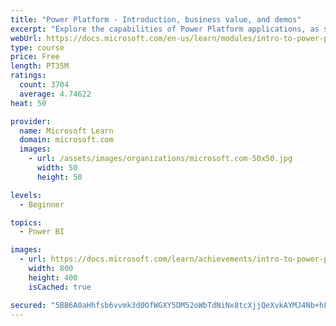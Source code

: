 ```yaml
---
title: "Power Platform - Introduction, business value, and demos"
excerpt: "Explore the capabilities of Power Platform applications, as seen in demonstrations and customer case studies."
webUrl: https://docs.microsoft.com/en-us/learn/modules/intro-to-power-platform-mba/
type: course
price: Free
length: PT35M
ratings:
  count: 3704
  average: 4.74622
heat: 50

provider:
  name: Microsoft Learn
  domain: microsoft.com
  images:
    - url: /assets/images/organizations/microsoft.com-50x50.jpg
      width: 50
      height: 50

levels:
  - Beginner

topics:
  - Power BI

images:
  - url: https://docs.microsoft.com/learn/achievements/intro-to-power-platform-social.png
    width: 800
    height: 400
    isCached: true

secured: "5BB6A0aHhfsb6vvmk3d0OfWGXY5DM52oWbTdNiNx8tcXjjQeXvkAYMJ4Nb+hFBXwB1ayNIB4oCMS2VNaJ+5i2VHJbPVUszBmIj60j/yZ9nO0kCEmU1cUurcyRMWJXc80NCS/kbq1POLhgV+g7Ftjui4qNMLof84EO6T8ZHpJx5H9g+hn8rklqn2uPG4os8dor0y17VgTt3duQJQAIReNpNl5cL4fyuxWNAbVuJUErXLFLqxk0GC7cGGJR5wX1ny8ATShoPytHg7m8u3Ert7GqseP6h3YsYRIbqxW4Zu6wWf9VbvLCm6nB5mz6IITys6IeI2Ks2G+SsrYBQFyRLrKZAnJtpNuPuvaKd2Xcr0YMyxyPiE0ePylEpDryQioyR73+NQTmBdViu8YMttZv0DzwIABVTtY7hw+n6JUU02NRdI=;3GmhpNJQIJ1TEazGP/gmlA=="
---
```


